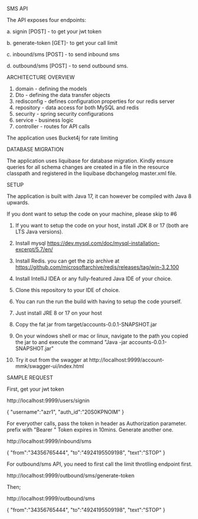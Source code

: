 SMS API

The API exposes four endpoints:

a. signin [POST] - to get your jwt token

b. generate-token [GET]- to get your call limit

c. inbound/sms [POST] - to send inbound sms

d. outbound/sms [POST] - to send outbound sms.

ARCHITECTURE OVERVIEW

1. domain - defining the models
2. Dto - defining the data transfer objects
3. redisconfig - defines configuration properties for our redis server
4. repository - data access for both MySQL and redis
5. security - spring security configurations
6. service - business logic
7. controller - routes for API calls

The application uses Bucket4j for rate limiting

DATABASE MIGRATION

The application uses liquibase for database migration. Kindly ensure queries for all schema changes are created in a file in the resource classpath and registered in the liquibase dbchangelog master.xml file.

SETUP

The application is built with Java 17, it can however be compiled with Java 8 upwards.

If you dont want to setup the code on your machine, please skip to #6

1. If you want to setup the code on your host, install JDK 8 or 17 (both are LTS Java versions).

2. Install mysql https://dev.mysql.com/doc/mysql-installation-excerpt/5.7/en/

3. Install Redis. you can get the zip archive at https://github.com/microsoftarchive/redis/releases/tag/win-3.2.100

4. Install IntelliJ IDEA or any fully-featured Java IDE of your choice.

5. Clone this repository to your IDE of choice.

6. You can run the run the build with having to setup the code yourself.

7. Just install JRE 8 or 17 on your host

8. Copy the fat jar from target/accounts-0.0.1-SNAPSHOT.jar

9. On your windows shell or mac or linux, navigate to the path you copied the jar to and execute the command "Java -jar accounts-0.0.1-SNAPSHOT.jar"
10. Try it out from the swagger at http://localhost:9999/account-mmk/swagger-ui/index.html


SAMPLE REQUEST

First, get your jwt token

http://localhost:9999/users/signin

{
"username":"azr1",
"auth_id":"20S0KPNOIM"
}

For everyother calls, pass the token in header as Authorization parameter. prefix with "Bearer "
Token expires in 10mins. Generate another one.

http://localhost:9999/inbound/sms

{
"from":"34356765444",
"to":"4924195509198",
"text":"STOP"
}

For outbound/sms API, you need to first call the limit throtlling endpoint first.

http://localhost:9999/outbound/sms/generate-token

Then;

http://localhost:9999/outbound/sms

{
"from":"34356765444",
"to":"4924195509198",
"text":"STOP"
}
